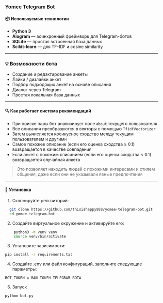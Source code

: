 ### **Yomee Telegram Bot**


#### 📦 Используемые технологии

- **Python 3**
- **Aiogram** — асинхронный фреймворк для Telegram-ботов
- **SQLite** — простая встроенная база данных
- **Scikit-learn** — для TF-IDF и cosine similarity

---

### 💡 Возможности бота

- Создание и редактирование анкеты
- Лайки / дизлайки анкет
- Подбор подходящих анкет на основе описания
- Диалог через Telegram
- Простая локальная база данных

---

#### 🔍 Как работает система рекомендаций

- При поиске пары бот анализирует поле `about` текущего пользователя
- Все описания преобразуются в векторы с помощью `TfidfVectorizer`
- Затем вычисляется косинусное сходство между текущим пользователем и другими
- Самое похожее описание (если его оценка сходства ≥ 0.1) возвращается в качестве совпадения
- Если анкет с похожим описанием (если его оценка сходства < 0.1) возвращается случайная анкета

> Это позволяет находить людей с похожими интересами и стилем общения, даже если они не указывали явные предпочтения

---

#### 🔧 Установка

1. Склонируйте репозиторий:
 ```bash
   git clone https://github.com/thisishappy888/yomee-telegram-bot.git
   cd yomee-telegram-bot
 ```

2. Создайте виртуальное окружение и активируйте его:
```bash
    python3 -m venv venv
    source venv/bin/activate
   ```

3. Установите зависимости:
```bash
pip install -r requirements.txt
```

4. Создайте .env или файл конфигураций, заполните следующие параметры:
```env
BOT_TOKEN = ВАШ ТОКЕН TELEGRAM БОТА
```

5. Запуск
```bash
python bot.py
```

   
